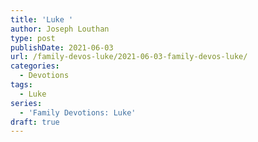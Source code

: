```yaml
---
title: 'Luke '
author: Joseph Louthan
type: post
publishDate: 2021-06-03
url: /family-devos-luke/2021-06-03-family-devos-luke/
categories:
  - Devotions
tags:
  - Luke
series:
  - 'Family Devotions: Luke'
draft: true
---
```

